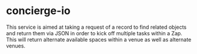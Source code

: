 # concierge-io

This service is aimed at taking a request of a record to find related objects and return them via JSON in order to kick off multiple tasks within a Zap. This will return alternate available spaces within a venue as well as alternate venues.
